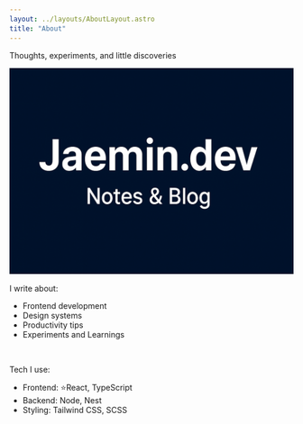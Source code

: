 ```yaml
---
layout: ../layouts/AboutLayout.astro
title: "About"
---
```


Thoughts, experiments, and little discoveries
<!-- [Astro](https://astro.build/) and [Tailwind CSS](https://tailwindcss.com/). -->

![jaemin96 Paper](public/jaemin96-og.png)

I write about:

- Frontend development
- Design systems
- Productivity tips
- Experiments and Learnings

</br>

Tech I use:

- Frontend: ⭐React, TypeScript
- Backend: Node, Nest
- Styling: Tailwind CSS, SCSS
